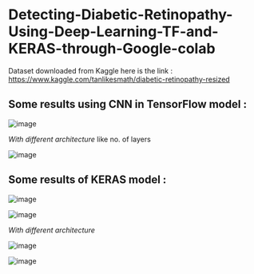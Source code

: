 # Detecting-Diabetic-Retinopathy-Using-Deep-Learning-TF-and-KERAS-through-Google-colab


Dataset downloaded from Kaggle here is the link : https://www.kaggle.com/tanlikesmath/diabetic-retinopathy-resized


Some results using CNN in TensorFlow model :
-
![image](https://user-images.githubusercontent.com/83949402/117637980-ac544200-b182-11eb-826b-821395ee6e38.png)

*With different architecture* like  no. of layers 

![image](https://user-images.githubusercontent.com/83949402/117638075-c68e2000-b182-11eb-9b5e-49d487a00d25.png)


Some results of KERAS model :
-
![image](https://user-images.githubusercontent.com/83949402/117638346-05bc7100-b183-11eb-9141-604a81bbf5ca.png)

![image](https://user-images.githubusercontent.com/83949402/117638315-fd643600-b182-11eb-9a36-649ace904266.png)

*With different architecture*

![image](https://user-images.githubusercontent.com/83949402/117638843-8d09e480-b183-11eb-9d67-e752904647cc.png)


![image](https://user-images.githubusercontent.com/83949402/117639057-cb9f9f00-b183-11eb-9cbb-3cb49ac69c47.png)



